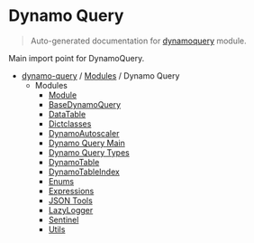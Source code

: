 # Dynamo Query

> Auto-generated documentation for [dynamoquery](https://github.com/altitudenetworks/dynamoquery/blob/master/dynamoquery/__init__.py) module.

Main import point for DynamoQuery.

- [dynamo-query](../README.md#dynamoquery) / [Modules](../MODULES.md#dynamo-query-modules) / Dynamo Query
  - Modules
    - [Module](module.md#module)
    - [BaseDynamoQuery](base_dynamoquery.md#basedynamoquery)
    - [DataTable](data_table.md#datatable)
    - [Dictclasses](dictclasses/index.md#dictclasses)
    - [DynamoAutoscaler](dynamo_autoscaler.md#dynamoautoscaler)
    - [Dynamo Query Main](dynamoquery_main.md#dynamo-query-main)
    - [Dynamo Query Types](dynamoquery_types.md#dynamo-query-types)
    - [DynamoTable](dynamo_table.md#dynamotable)
    - [DynamoTableIndex](dynamo_table_index.md#dynamotableindex)
    - [Enums](enums.md#enums)
    - [Expressions](expressions.md#expressions)
    - [JSON Tools](json_tools.md#json-tools)
    - [LazyLogger](lazy_logger.md#lazylogger)
    - [Sentinel](sentinel.md#sentinel)
    - [Utils](utils.md#utils)
